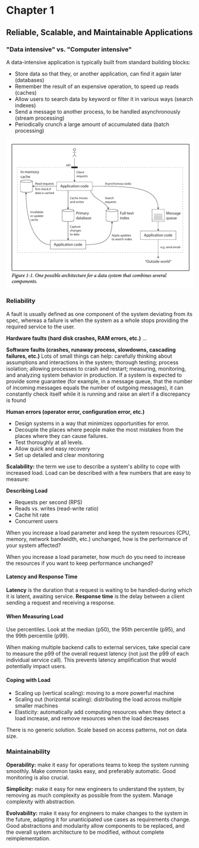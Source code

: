 # Chapter 1
## Reliable, Scalable, and Maintainable Applications

### "Data intensive" vs. "Computer intensive"

A data-intensive application is typically built from standard building blocks:

- Store data so that they, or another application, can find it again later (databases)
- Remember the result of an expensive operation, to speed up reads (caches)
- Allow users to search data by keyword or filter it in various ways (search indexes)
- Send a message to another process, to be handled asynchronously (stream processing)
- Periodically crunch a large amount of accumulated data (batch processing)

![image](./sc.png)


### Reliability
A fault is usually defined as one component of the system deviating from its spec, whereas a failure is when the system as a whole stops providing the required service to the user.

**Hardware faults (hard disk crashes, RAM errors, etc.)**
...

**Software faults (crashes, runaway process, slowdowns, cascading failures, etc.)**
Lots of small things can help: carefully thinking about assumptions and interactions in the system; thorough testing; process isolation; allowing processes to crash and restart; measuring, monitoring, and analyzing system behavior in production. If a system is expected to provide some guarantee (for example, in a message queue, that the number of incoming messages equals the number of outgoing messages), it can constantly check itself while it is running and raise an alert if a discrepancy is found

**Human errors (operator error, configuration error, etc.)**
- Design systems in a way that minimizes opportunities for error.
- Decouple the places where people make the most mistakes from the places where they can cause failures.
- Test thoroughly at all levels.
- Allow quick and easy recovery
- Set up detailed and clear monitoring


**Scalability:** the term we use to describe a system's ability to cope with increased
load. Load can be described with a few numbers that are easy to measure:

**Describing Load**
- Requests per second (RPS)
- Reads vs. writes (read-write ratio)
- Cache hit rate
- Concurrent users

When you increase a load parameter and keep the system resources (CPU, memory, network bandwidth, etc.) unchanged, how is the performance of your system affected?

When you increase a load parameter, how much do you need to increase the resources if you want to keep performance unchanged?

#### Latency and Response Time
**Latency** is the duration that a request is waiting to be handled-during which it is latent, awaiting service. **Response time** is the delay between a client sending a request and receiving a response.

#### When Measuring Load
Use percentiles. Look at the median (p50), the 95th percentile (p95), and the 99th percentile (p99).

When making multiple backend calls to external services, take special care to measure the p99 of the overall request latency (not just the p99 of each individual service call). This prevents latency amplification that would potentially impact users.

#### Coping with Load
- Scaling up (vertical scaling): moving to a more powerful machine
- Scaling out (horizontal scaling): distributing the load across multiple smaller machines
- Elasticity: automatically add computing resources when they detect a load increase, and remove resources when the load decreases

There is no generic solution. Scale based on access patterns, not on data size.

### Maintainability
**Operability:** make it easy for operations teams to keep the system running smoothly. Make common tasks easy, and preferably automatic. Good monitoring is also crucial.

**Simplicity:** make it easy for new engineers to understand the system, by removing as much complexity as possible from the system. Manage complexity with abstraction.

**Evolvability:** make it easy for engineers to make changes to the system in the future, adapting it for unanticipated use cases as requirements change. Good abstractions and modularity allow components to be replaced, and the overall system architecture to be modified, without complete reimplementation.